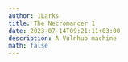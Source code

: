 ```yaml
---
author: 1Larks
title: The Necromancer 1
date: 2023-07-14T09:21:11+03:00
description: A Vulnhub machine
math: false
---
```

